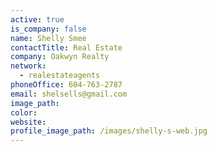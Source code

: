 ```yaml
---
active: true
is_company: false
name: Shelly Smee
contactTitle: Real Estate
company: Oakwyn Realty
network:
  - realestateagents
phoneOffice: 604-763-2787
email: shelsells@gmail.com
image_path:
color:
website:
profile_image_path: /images/shelly-s-web.jpg
---
```




